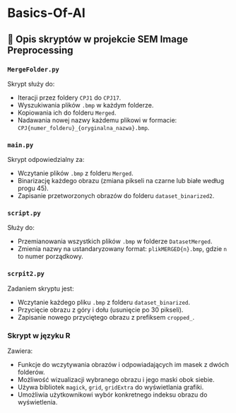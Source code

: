 # Basics-Of-AI
## 📜 Opis skryptów w projekcie SEM Image Preprocessing

### `MergeFolder.py`
Skrypt służy do:
- Iteracji przez foldery `CPJ1` do `CPJ17`.
- Wyszukiwania plików `.bmp` w każdym folderze.
- Kopiowania ich do folderu `Merged`.
- Nadawania nowej nazwy każdemu plikowi w formacie: `CPJ{numer_folderu}_{oryginalna_nazwa}.bmp`.

### `main.py`
Skrypt odpowiedzialny za:
- Wczytanie plików `.bmp` z folderu `Merged`.
- Binarizację każdego obrazu (zmiana pikseli na czarne lub białe według progu 45).
- Zapisanie przetworzonych obrazów do folderu `dataset_binarized2`.

### `script.py`
Służy do:
- Przemianowania wszystkich plików `.bmp` w folderze `DatasetMerged`.
- Zmienia nazwy na ustandaryzowany format: `plikMERGED{n}.bmp`, gdzie `n` to numer porządkowy.

### `scrpit2.py`
Zadaniem skryptu jest:
- Wczytanie każdego pliku `.bmp` z folderu `dataset_binarized`.
- Przycięcie obrazu z góry i dołu (usunięcie po 30 pikseli).
- Zapisanie nowego przyciętego obrazu z prefiksem `cropped_`.

### Skrypt w języku R
Zawiera:
- Funkcje do wczytywania obrazów i odpowiadających im masek z dwóch folderów.
- Możliwość wizualizacji wybranego obrazu i jego maski obok siebie.
- Używa bibliotek `magick`, `grid`, `gridExtra` do wyświetlania grafiki.
- Umożliwia użytkownikowi wybór konkretnego indeksu obrazu do wyświetlenia.

